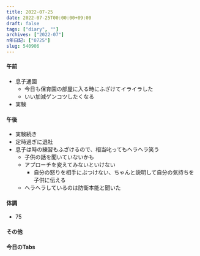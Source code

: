 ```yaml
---
title: 2022-07-25
date: 2022-07-25T00:00:00+09:00
draft: false
tags: ["diary", ""]
archives: ["2022-07"]
n年日記: ["0725"]
slug: 540906
---
```

#### 午前
- 息子通園
  - 今日も保育園の部屋に入る時にふざけてイライラした
  - いい加減ゲンコツしたくなる
- 実験
#### 午後
- 実験続き
- 定時過ぎに退社
- 息子は時の練習もふざけるので、相当叱ってもヘラヘラ笑う
  - 子供の話を聞いていないかも
  - アプローチを変えてみないといけない
    - 自分の怒りを相手にぶつけない、ちゃんと説明して自分の気持ちを子供に伝える
  - ヘラヘラしているのは防衛本能と聞いた
#### 体調
- 75
#### その他
#### 今日のTabs